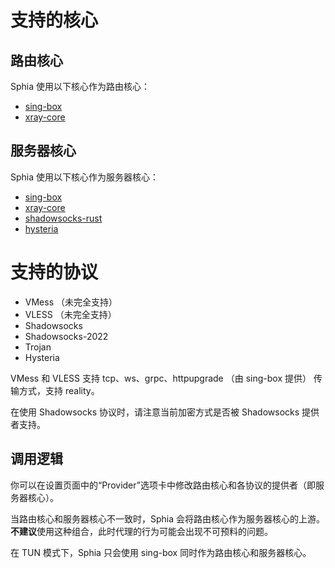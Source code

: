 # 支持的核心

## 路由核心

Sphia 使用以下核心作为路由核心：

- [sing-box](https://github.com/SagerNet/sing-box)
- [xray-core](https://github.com/xtls/xray-core)

## 服务器核心

Sphia 使用以下核心作为服务器核心：

- [sing-box](https://github.com/SagerNet/sing-box)
- [xray-core](https://github.com/xtls/xray-core)
- [shadowsocks-rust](https://github.com/shadowsocks/shadowsocks-rust)
- [hysteria](https://github.com/apernet/hysteria)

# 支持的协议

- VMess （未完全支持）
- VLESS （未完全支持）
- Shadowsocks
- Shadowsocks-2022
- Trojan
- Hysteria

VMess 和 VLESS 支持 tcp、ws、grpc、httpupgrade （由 sing-box 提供） 传输方式，支持 reality。

在使用 Shadowsocks 协议时，请注意当前加密方式是否被 Shadowsocks 提供者支持。

## 调用逻辑

你可以在设置页面中的“Provider”选项卡中修改路由核心和各协议的提供者（即服务器核心）。

当路由核心和服务器核心不一致时，Sphia 会将路由核心作为服务器核心的上游。**不建议**使用这种组合，此时代理的行为可能会出现不可预料的问题。

在 TUN 模式下，Sphia 只会使用 sing-box 同时作为路由核心和服务器核心。
